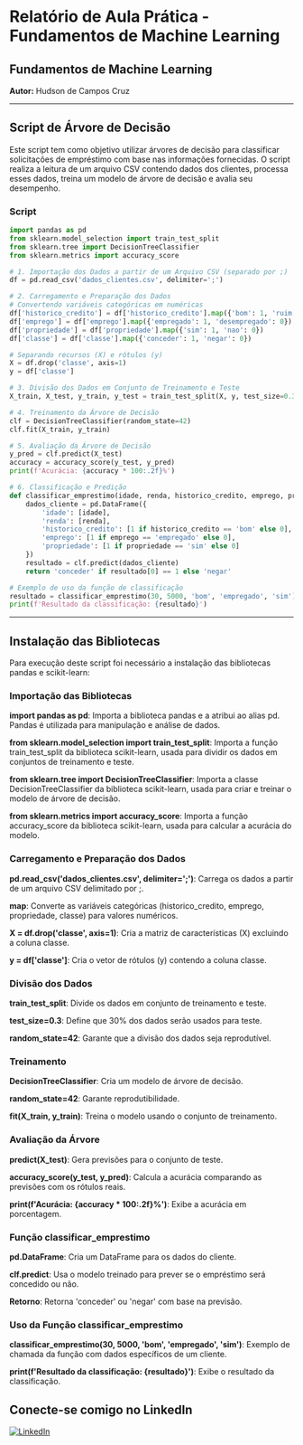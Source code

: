 # Relatório de Aula Prática - Fundamentos de Machine Learning


## Fundamentos de Machine Learning

**Autor:** Hudson de Campos Cruz

---

## Script de Árvore de Decisão

Este script tem como objetivo utilizar árvores de decisão para classificar solicitações de empréstimo com base nas informações fornecidas. O script realiza a leitura de um arquivo CSV contendo dados dos clientes, processa esses dados, treina um modelo de árvore de decisão e avalia seu desempenho.

### Script

```python
import pandas as pd
from sklearn.model_selection import train_test_split
from sklearn.tree import DecisionTreeClassifier
from sklearn.metrics import accuracy_score

# 1. Importação dos Dados a partir de um Arquivo CSV (separado por ;)
df = pd.read_csv('dados_clientes.csv', delimiter=';')

# 2. Carregamento e Preparação dos Dados
# Convertendo variáveis categóricas em numéricas
df['historico_credito'] = df['historico_credito'].map({'bom': 1, 'ruim': 0})
df['emprego'] = df['emprego'].map({'empregado': 1, 'desempregado': 0})
df['propriedade'] = df['propriedade'].map({'sim': 1, 'nao': 0})
df['classe'] = df['classe'].map({'conceder': 1, 'negar': 0})

# Separando recursos (X) e rótulos (y)
X = df.drop('classe', axis=1)
y = df['classe']

# 3. Divisão dos Dados em Conjunto de Treinamento e Teste
X_train, X_test, y_train, y_test = train_test_split(X, y, test_size=0.3, random_state=42)

# 4. Treinamento da Árvore de Decisão
clf = DecisionTreeClassifier(random_state=42)
clf.fit(X_train, y_train)

# 5. Avaliação da Árvore de Decisão
y_pred = clf.predict(X_test)
accuracy = accuracy_score(y_test, y_pred)
print(f'Acurácia: {accuracy * 100:.2f}%')

# 6. Classificação e Predição
def classificar_emprestimo(idade, renda, historico_credito, emprego, propriedade):
    dados_cliente = pd.DataFrame({
        'idade': [idade],
        'renda': [renda],
        'historico_credito': [1 if historico_credito == 'bom' else 0],
        'emprego': [1 if emprego == 'empregado' else 0],
        'propriedade': [1 if propriedade == 'sim' else 0]
    })
    resultado = clf.predict(dados_cliente)
    return 'conceder' if resultado[0] == 1 else 'negar'

# Exemplo de uso da função de classificação
resultado = classificar_emprestimo(30, 5000, 'bom', 'empregado', 'sim')
print(f'Resultado da classificação: {resultado}')

```

---

## Instalação das Bibliotecas
Para execução deste script foi necessário a instalação das bibliotecas pandas e scikit-learn:

### Importação das Bibliotecas

   **import pandas as pd**: Importa a biblioteca pandas e a atribui ao alias pd. Pandas é utilizada para manipulação e análise de dados.

   **from sklearn.model_selection import train_test_split**: Importa a função train_test_split da biblioteca scikit-learn, usada para dividir os dados em conjuntos de treinamento e teste.

   **from sklearn.tree import DecisionTreeClassifier**: Importa a classe DecisionTreeClassifier da biblioteca scikit-learn, usada para criar e treinar o modelo de árvore de decisão.

   **from sklearn.metrics import accuracy_score**: Importa a função accuracy_score da biblioteca scikit-learn, usada para calcular a acurácia do modelo.



### Carregamento e Preparação dos Dados

**pd.read_csv('dados_clientes.csv', delimiter=';')**: Carrega os dados a partir de um arquivo CSV delimitado por ;.

**map**: Converte as variáveis categóricas (historico_credito, emprego, propriedade, classe) para valores numéricos.

**X = df.drop('classe', axis=1)**: Cria a matriz de características (X) excluindo a coluna classe.

**y = df['classe']**: Cria o vetor de rótulos (y) contendo a coluna classe.



### Divisão dos Dados

**train_test_split**: Divide os dados em conjunto de treinamento e teste.

**test_size=0.3**: Define que 30% dos dados serão usados para teste.

**random_state=42**: Garante que a divisão dos dados seja reprodutível.



### Treinamento

**DecisionTreeClassifier**: Cria um modelo de árvore de decisão.

**random_state=42**: Garante reprodutibilidade.

**fit(X_train, y_train)**: Treina o modelo usando o conjunto de treinamento.



### Avaliação da Árvore

**predict(X_test)**: Gera previsões para o conjunto de teste.

**accuracy_score(y_test, y_pred)**: Calcula a acurácia comparando as previsões com os rótulos reais.

**print(f'Acurácia: {accuracy * 100:.2f}%')**: Exibe a acurácia em porcentagem.



### Função classificar_emprestimo

**pd.DataFrame**: Cria um DataFrame para os dados do cliente.

**clf.predict**: Usa o modelo treinado para prever se o empréstimo será concedido ou não.

**Retorno**: Retorna 'conceder' ou 'negar' com base na previsão.



### Uso da Função classificar_emprestimo

**classificar_emprestimo(30, 5000, 'bom', 'empregado', 'sim')**: Exemplo de chamada da função com dados específicos de um cliente.

**print(f'Resultado da classificação: {resultado}')**: Exibe o resultado da classificação.


## Conecte-se comigo no LinkedIn

[![LinkedIn](https://img.shields.io/badge/LinkedIn-0077B5?style=for-the-badge&logo=linkedin&logoColor=white)](https://www.linkedin.com/in/hudson-campos-cruz-005056172/)